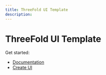 ```yaml
---
title: ThreeFold UI Template
description: 
---
```


# ThreeFold UI Template


Get started:

* [Documentation](/)
* [Create UI](/)
